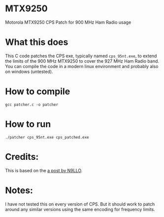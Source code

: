 # MTX9250
Motorola MTX9250 CPS Patch for 900 MHz Ham Radio usage

# What this does
This C code patches the CPS exe, typically named `cps_95nt.exe`, to extend the limits of the 900 MHz MTX9250 to cover the 927 MHz Ham Radio band. You can compile the code in a modern linux environment and probably also on windows (untested). 

# How to compile
```gcc patcher.c -o patcher```

# How to run
```./patcher cps_95nt.exe cps_patched.exe```

# Credits:
This is based on the [a post by N9LLO](https://batboard.batlabs.com/viewtopic.php?f=3&t=31214). 

# Notes:
I have not tested this on every version of CPS. But it should work to patch around any similar versions using the same encoding for frequency limits. 
